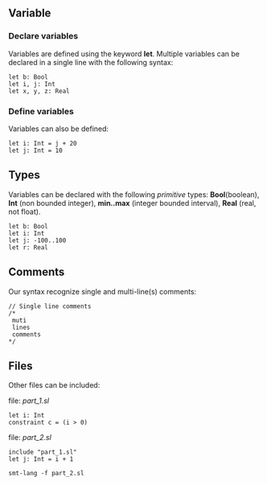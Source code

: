 ## Variable

### Declare variables

Variables are defined using the keyword **let**. Multiple variables can be declared in a single line with the following syntax:

```
let b: Bool
let i, j: Int
let x, y, z: Real
```

### Define variables

Variables can also be defined:
```
let i: Int = j + 20
let j: Int = 10
```

## Types

Variables can be declared with the following *primitive* types: **Bool**(boolean), **Int** (non bounded integer), **min..max** (integer bounded interval), **Real** (real, not float).

```
let b: Bool
let i: Int
let j: -100..100
let r: Real
```

## Comments

Our syntax recognize single and multi-line(s) comments:

```
// Single line comments
/*
 muti
 lines
 comments
*/
```

## Files

Other files can be included:

file: *part_1.sl*
```
let i: Int
constraint c = (i > 0)
```

file: *part_2.sl*
```
include "part_1.sl"
let j: Int = i + 1
```

```
smt-lang -f part_2.sl
```
